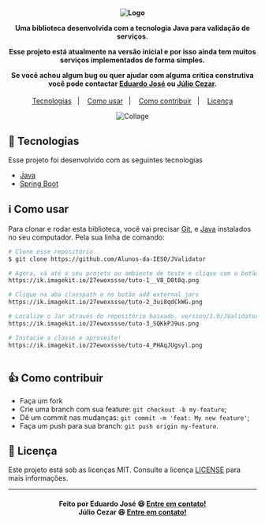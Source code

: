<h4 align="center">
  <img alt="Logo" src="https://ik.imagekit.io/27ewoxssse/logo_7cqoP_NKh.png">
  
  <p>Uma biblioteca desenvolvida com a tecnologia Java para validação de serviços.</p>

  <p>Esse projeto está atualmente na versão inicial e por isso ainda tem muitos serviços implementados de forma simples.</p>
   
  <p>Se você achou algum bug ou quer ajudar com alguma crítica construtiva você pode contactar
  <a href="https://www.linkedin.com/in/eduarddojose/" rel="noopener noreferrer"><strong>Eduardo José</strong></a>
  ou 
  <a href="https://www.linkedin.com/in/julio-cezar-39a318195/" rel="noopener noreferrer"><strong>Júlio Cezar</strong></a>.</p>
  
</h4>

<p align="center">
  <a href="#rocket-tecnologias">Tecnologias</a>&nbsp;&nbsp;&nbsp;|&nbsp;&nbsp;&nbsp;
  <a href="#information_source-como-usar">Como usar</a>&nbsp;&nbsp;&nbsp;|&nbsp;&nbsp;&nbsp;
  <a href="#thumbsup-como-contribuir">Como contribuir</a>&nbsp;&nbsp;&nbsp;|&nbsp;&nbsp;&nbsp;
  <a href="#memo-licença">Licença</a>
</p>

<p align="center">
<img alt="Collage" src="https://ik.imagekit.io/27ewoxssse/jvalidator-logotipo_5S_EwwU46.png"> 
</p>

## :rocket: Tecnologias

Esse projeto foi desenvolvido com as seguintes tecnologias

  - [Java](https://www.java.com/pt_BR/)
  - [Spring Boot](https://spring.io/projects/spring-boot)
  

## :information_source: Como usar
Para clonar e rodar esta biblioteca, você vai precisar [Git](https://git-scm.com), e [Java](https://www.java.com/pt_BR/) instalados no seu computador. Pela sua linha de comando:

```bash
# Clone esse repositório
$ git clone https://github.com/Alunos-da-IESO/JValidator

# Agora, vá até o seu projeto ou ambiente de teste e clique com o botão direito nele.
https://ik.imagekit.io/27ewoxssse/tuto-1__V8_D0t8q.png

# Clique na aba classpath e no botão add external jars
https://ik.imagekit.io/27ewoxssse/tuto-2_3ui8qdCkWG.png

# Localize o Jar através do repositório baixado. version/1.0/JValidator.jar
https://ik.imagekit.io/27ewoxssse/tuto-3_SQKkPJ9us.png

# Instacie a classe e aproveite!
https://ik.imagekit.io/27ewoxssse/tuto-4_PHAqJUgsyl.png
 
```

## :thumbsup: Como contribuir

-  Faça um fork
-  Crie uma branch com sua feature: `git checkout -b my-feature`;
-  Dê um commit nas mudanças: `git commit -m 'feat: My new feature'`;
-  Faça um push para sua branch: `git push origin my-feature`.

## :memo: Licença
Este projeto está sob as licenças MIT. Consulte a licença [LICENSE](https://github.com/Alunos-da-IESO/JValidator/blob/main/LICENSE) para mais informações.

---

<h4 align="center">
    Feito por
    Eduardo José 😆 <a href="https://www.linkedin.com/in/eduarddojose/" target="_blank">Entre em contato!</a>
    <br />
    Júlio Cezar 😆 <a href="https://www.linkedin.com/in/julio-cezar-39a318195/" target="_blank">Entre em contato!</a>
</h4>
